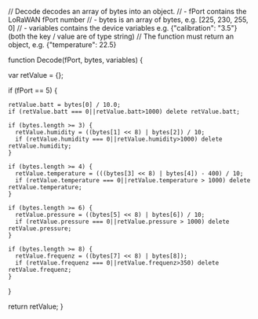 // Decode decodes an array of bytes into an object.
//  - fPort contains the LoRaWAN fPort number
//  - bytes is an array of bytes, e.g. [225, 230, 255, 0]
//  - variables contains the device variables e.g. {"calibration": "3.5"} (both the key / value are of type string)
// The function must return an object, e.g. {"temperature": 22.5}

function Decode(fPort, bytes, variables) {
  
  var retValue = {};
  
  if (fPort == 5) {

    retValue.batt = bytes[0] / 10.0;
    if (retValue.batt === 0||retValue.batt>1000) delete retValue.batt; 

    if (bytes.length >= 3) {
      retValue.humidity = ((bytes[1] << 8) | bytes[2]) / 10;
      if (retValue.humidity === 0||retValue.humidity>1000) delete retValue.humidity; 
    }
    
    if (bytes.length >= 4) {
      retValue.temperature = (((bytes[3] << 8) | bytes[4]) - 400) / 10;
      if (retValue.temperature === 0||retValue.temperature > 1000) delete retValue.temperature; 
    }
    
    if (bytes.length >= 6) { 
      retValue.pressure = ((bytes[5] << 8) | bytes[6]) / 10; 
      if (retValue.pressure === 0||retValue.pressure > 1000) delete retValue.pressure; 
    }
    
    if (bytes.length >= 8) { 
      retValue.frequenz = ((bytes[7] << 8) | bytes[8]); 
      if (retValue.frequenz === 0||retValue.frequenz>350) delete retValue.frequenz; 
    }

  }
  
  return retValue;
}
